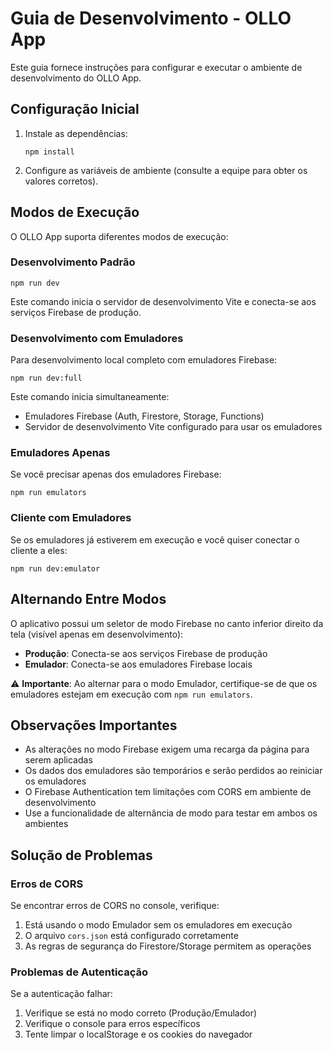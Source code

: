 # Guia de Desenvolvimento - OLLO App

Este guia fornece instruções para configurar e executar o ambiente de desenvolvimento do OLLO App.

## Configuração Inicial

1. Instale as dependências:
   ```
   npm install
   ```

2. Configure as variáveis de ambiente (consulte a equipe para obter os valores corretos).

## Modos de Execução

O OLLO App suporta diferentes modos de execução:

### Desenvolvimento Padrão

```
npm run dev
```

Este comando inicia o servidor de desenvolvimento Vite e conecta-se aos serviços Firebase de produção.

### Desenvolvimento com Emuladores

Para desenvolvimento local completo com emuladores Firebase:

```
npm run dev:full
```

Este comando inicia simultaneamente:
- Emuladores Firebase (Auth, Firestore, Storage, Functions)
- Servidor de desenvolvimento Vite configurado para usar os emuladores

### Emuladores Apenas

Se você precisar apenas dos emuladores Firebase:

```
npm run emulators
```

### Cliente com Emuladores

Se os emuladores já estiverem em execução e você quiser conectar o cliente a eles:

```
npm run dev:emulator
```

## Alternando Entre Modos

O aplicativo possui um seletor de modo Firebase no canto inferior direito da tela (visível apenas em desenvolvimento):

- **Produção**: Conecta-se aos serviços Firebase de produção
- **Emulador**: Conecta-se aos emuladores Firebase locais

⚠️ **Importante**: Ao alternar para o modo Emulador, certifique-se de que os emuladores estejam em execução com `npm run emulators`.

## Observações Importantes

- As alterações no modo Firebase exigem uma recarga da página para serem aplicadas
- Os dados dos emuladores são temporários e serão perdidos ao reiniciar os emuladores
- O Firebase Authentication tem limitações com CORS em ambiente de desenvolvimento
- Use a funcionalidade de alternância de modo para testar em ambos os ambientes

## Solução de Problemas

### Erros de CORS

Se encontrar erros de CORS no console, verifique:
1. Está usando o modo Emulador sem os emuladores em execução
2. O arquivo `cors.json` está configurado corretamente
3. As regras de segurança do Firestore/Storage permitem as operações

### Problemas de Autenticação

Se a autenticação falhar:
1. Verifique se está no modo correto (Produção/Emulador)
2. Verifique o console para erros específicos
3. Tente limpar o localStorage e os cookies do navegador
